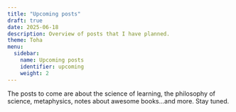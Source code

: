 ```yaml
---
title: "Upcoming posts"
draft: true
date: 2025-06-18
description: Overview of posts that I have planned.
theme: Toha
menu:
  sidebar:
    name: Upcoming posts
    identifier: upcoming
    weight: 2
---
```


The posts to come are about the science of learning, the philosophy of science, metaphysics, notes about awesome books...and more. Stay tuned.